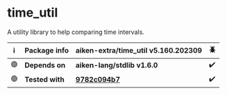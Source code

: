 # time_util

A utility library to help comparing time intervals.

| ℹ️  | Package info    | aiken-extra/time_util v5.160.202309                                                                 | 🪲  |
| --- | --------------- | --------------------------------------------------------------------------------------------------- | --- |
| 🟢  | **Depends on**  | **aiken-lang/stdlib v1.6.0**                                                                        | ✔️  |
| 🟢  | **Tested with** | **[9782c094b7](https://github.com/aiken-lang/aiken/tree/9782c094b7d917c750dddb180197e8bb24514645)** | ✔️  |
